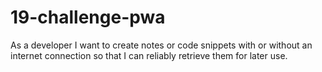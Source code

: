 # 19-challenge-pwa
As a developer I want to create notes or code snippets with or without an internet connection so that I can reliably retrieve them for later use.

